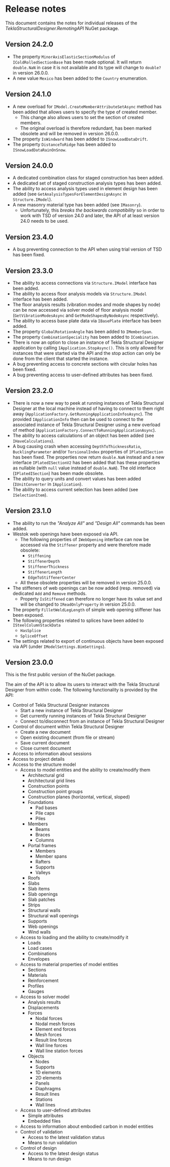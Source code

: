# Release notes

This document contains the notes for individual releases of the _TeklaStructuralDesigner.RemotingAPI_ NuGet package.

## Version 24.2.0

* The property `MinorAxisElasticSectionModulus` of `IColdRolledSectionBase` has been made optional. It will return `double.NaN` in case it is not available and its type will change to `double?` in version 26.0.0.
* A new value `Mexico` has been added to the `Country` enumeration.

## Version 24.1.0

* A new overload for `IModel.CreateMemberAttributeSetAsync` method has been added that allows users to specify the type of created member.
  * This change also allows users to set the section of created members.
  * The original overload is therefore redundant, has been marked obsolete and will be removed in version 26.0.0.
* The property `IsWindward` has been added to `ISnowLoadDataDrift`.
* The property `DistanceToRidge` has been added to `ISnowLoadDataRainOnSnow`.

## Version 24.0.0

* A dedicated combination class for staged construction has been added.
* A dedicated set of staged construction analysis types has been added.
* The ability to access analysis types used in element design has been added (see `GetAnalysisTypesForElementDesignAsync` in `Structure.IModel`).
* A new masonry material type has been added (see `IMasonry`).
  * Unfortunately, this _breaks the backwards compatibility_ so in order to work with TSD of version 24.0 and later, the API of at least version 24.0 needs to be used.

## Version 23.4.0

* A bug preventing connection to the API when using trial version of TSD has been fixed.

## Version 23.3.0

* The ability to access connections via `Structure.IModel` interface has been added.
* The ability to access floor analysis models via `Structure.IModel` interface has been added.
* The floor analysis results (vibration modes and mode shapes by node) can be now accessed via solver model of floor analysis model (`GetVibrationModesAsync` and `GetModeShapesByNodeAsync` respectively).
* The ability to access base plate data via `IBasePlate` interface has been added.
* The property `GlobalRotationAngle` has been added to `IMemberSpan`.
* The property `CombinationSpeciality` has been added to `ICombination`.
* There is now an option to close an instance of Tekla Structural Designer application by calling `IApplication.StopAsync()`. This is only allowed for instances that were started via the API and the stop action can only be done from the client that started the instance.
* A bug preventing access to concrete sections with circular holes has been fixed.
* A bug preventing access to user-defined attributes has been fixed.

## Version 23.2.0

* There is now a new way to peek at running instances of Tekla Structural Designer at the local machine instead of having to connect to them right away (`ApplicationFactory.GetRunningApplicationInfosAsync`). The provided `IApplicationInfo` then can be used to connect to the associated instance of Tekla Structural Designer using a new overload of method (`ApplicationFactory.ConnectToRunningApplicationAsync`).
* The ability to access calculations of an object has been added (see `IHaveCalculations`).
* A bug causing crash when accessing `DepthToThicknessRatio`, `BucklingParameter` and/or `TorsionalIndex` properties of `IPlatedISection` has been fixed. The properties now return `double.NaN` instead and a new interface `IPlatedISectionV2` has been added that has these properties as nullable (with `null` value instead of `double.NaN`). The old interface (`IPlatedISection`) has been made obsolete.
* The ability to query units and convert values has been added (`IUnitConverter` in `IApplication`).
* The ability to access current selection has been added (see `ISelectionItem`).

## Version 23.1.0

* The ability to run the _"Analyze All"_ and _"Design All"_ commands has been added.
* Westok web openings have been exposed via API.
  * The following properties of `IWebOpening` interface can now be accessed via the `Stiffener` property and were therefore made obsolete:
    * `Stiffening`
    * `StiffenerDepth`
    * `StiffenerThickness`
    * `StiffenerLength`
    * `EdgeToStiffenerCenter`
  * All these obsolete properties will be removed in version 25.0.0.
* The stiffeners of web openings can be now added (resp. removed) via dedicated `Add` and `Remove` methods.
  * Property `IsStiffened` can therefore no longer have its value set and will be changed to `IReadOnlyProperty` in version 25.0.0.
* The property `FilletWeldLegLength` of simple web opening stiffener has been exposed.
* The following properties related to splices have been added to `ISteelColumnStackData`
  * `HasSplice`
  * `SpliceOffset`
* The settings related to export of continuous objects have been exposed via API (under `IModelSettings.BimSettings`).

## Version 23.0.0

This is the first public version of the NuGet package.

The aim of the API is to allow its users to interact with the Tekla Structural Designer from within code. The following functionality is provided by the API:
* Control of Tekla Structural Designer instances
  * Start a new instance of Tekla Structural Designer
  * Get currently running instances of Tekla Structural Designer
  * Connect to/disconnect from an instance of Tekla Structural Designer
* Control of document within Tekla Structural Designer
  * Create a new document
  * Open existing document (from file or stream)
  * Save current document
  * Close current document
* Access to information about sessions
* Access to project details
* Access to the structure model
  * Access to model entities and the ability to create/modify them
    * Architectural grid
    * Architectural grid lines
    * Construction points
    * Construction point groups
    * Construction planes (horizontal, vertical, sloped)
    * Foundations
      * Pad bases
      * Pile caps
      * Piles
    * Members
      * Beams
      * Braces
      * Columns
    * Portal frames
      * Members
      * Member spans
      * Rafters
      * Supports
      * Valleys
    * Roofs
    * Slabs
    * Slab items
    * Slab openings
    * Slab patches
    * Strips
    * Structural walls
    * Structural wall openings
    * Supports
    * Web openings
    * Wind walls
  * Access to loading and the ability to create/modify it
    * Loads
    * Load cases
    * Combinations
    * Envelopes
  * Access to material properties of model entities
    * Sections
    * Materials
    * Reinforcement
    * Profiles
    * Gauges
  * Access to solver model
    * Analysis results
    * Displacements
    * Forces
      * Nodal forces
      * Nodal mesh forces
      * Element end forces
      * Mesh forces
      * Result line forces
      * Wall line forces
      * Wall line station forces
    * Objects
      * Nodes
      * Supports
      * 1D elements
      * 2D elements
      * Panels
      * Diaphragms
      * Result lines
      * Stations
      * Wall lines
  * Access to user-defined attributes
    * Simple attributes
    * Embedded files
  * Access to information about embodied carbon in model entities
  * Control of validation
    * Access to the latest validation status
    * Means to run validation
  * Control of design
    * Access to the latest design status
    * Means to run design
